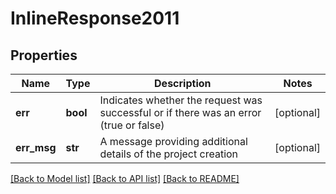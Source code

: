 # InlineResponse2011

## Properties
Name | Type | Description | Notes
------------ | ------------- | ------------- | -------------
**err** | **bool** | Indicates whether the request was successful or if there was an error (true or false) | [optional] 
**err_msg** | **str** | A message providing additional details of the project creation | [optional] 

[[Back to Model list]](../README.md#documentation-for-models) [[Back to API list]](../README.md#documentation-for-api-endpoints) [[Back to README]](../README.md)

